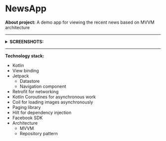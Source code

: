 # NewsApp
 **About project:** A demo app for viewing the recent news based on MVVM architecture
 ___
 <details><summary><b>SCREENSHOTS:</b></summary>
   
![Screenshot1](/screenshots/1.jpg) 
![Screenshot2](/screenshots/2.jpg) 

And here is the demonstration of how the application works: <br>
![Recording](/videos/recording1.gif)

</details>

___
**Technology stack:**
+ Kotlin
+ View binding
+ Jetpack
  + Datastore
  + Navigation component
+ Retrofit for networking
+ Kotlin Coroutines for asynchronous work
+ Coil for loading images asynchronously
+ Paging library
+ Hilt for dependency injection
+ Facebook SDK
+ Architecture
  + MVVM
  + Repository pattern
